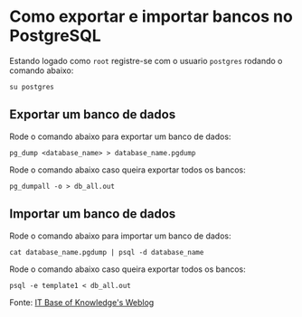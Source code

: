# Como exportar e importar bancos no PostgreSQL
Estando logado como ```root``` registre-se com o usuario ```postgres``` rodando o comando abaixo:
    
    su postgres

## Exportar um banco de dados
Rode o comando abaixo para exportar um banco de dados:

    pg_dump <database_name> > database_name.pgdump

Rode o comando abaixo caso queira exportar todos os bancos:

    pg_dumpall -o > db_all.out

## Importar um banco de dados
Rode o comando abaixo para importar um banco de dados:

    cat database_name.pgdump | psql -d database_name

Rode o comando abaixo caso queira exportar todos os bancos:

    psql -e template1 < db_all.out

Fonte: [IT Base of Knowledge's Weblog](https://itbdc.wordpress.com/2008/06/23/export-import-postgresql-database)